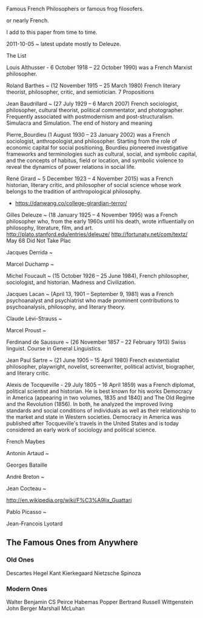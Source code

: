 Famous French Philosophers
or famous frog filosofers.

or nearly French.

I add to this paper from time to time.

2011-10-05 ~ latest update mostly to Deleuze.

The List

Louis Althusser - 6 October 1918 – 22 October 1990) was a French Marxist philosopher.

Roland Barthes ~ (12 November 1915 – 25 March 1980) French literary theorist, philosopher, critic, and semiotician. 7 Propositions

Jean Baudrillard ~ (27 July 1929 – 6 March 2007) French sociologist, philosopher, cultural theorist, political commentator, and photographer. Frequently associated with postmodernism and post-structuralism. Simulacra and Simulation. The end of history and meaning

Pierre_Bourdieu (1 August 1930 – 23 January 2002) was a French sociologist, anthropologist,and philosopher. Starting from the role of economic capital for social positioning, Bourdieu pioneered investigative frameworks and terminologies such as cultural, social, and symbolic capital, and the concepts of habitus, field or location, and symbolic violence to reveal the dynamics of power relations in social life.

René Girard ~ 5 December 1923 – 4 November 2015) was a French historian, literary critic, and philosopher of social science whose work belongs to the tradition of anthropological philosophy.

* https://danwang.co/college-girardian-terror/

Gilles Deleuze ~ (18 January 1925 – 4 November 1995) was a French philosopher who, from the early 1960s until his death, wrote influentially on philosophy, literature, film, and art.
http://plato.stanford.edu/entries/deleuze/
http://fortunaty.net/com/textz/ May 68 Did Not Take Plac

Jacques Derrida ~

Marcel Duchamp ~

Michel Foucault ~ (15 October 1926 – 25 June 1984), French philosopher, sociologist, and historian. Madness and Civilization.

Jacques Lacan ~ (April 13, 1901 – September 9, 1981) was a French psychoanalyst and psychiatrist who made prominent contributions to psychoanalysis, philosophy, and literary theory.




Claude Lévi-Strauss ~

Marcel Proust ~


Ferdinand de Saussure ~ (26 November 1857 – 22 February 1913) Swiss linguist. Course in General Linguistics.

Jean Paul Sartre ~ (21 June 1905 – 15 April 1980) French existentialist philosopher, playwright, novelist, screenwriter, political activist, biographer, and literary critic.

Alexis de Tocqueville - 29 July 1805 – 16 April 1859) was a French diplomat, political scientist and historian. He is best known for his works Democracy in America (appearing in two volumes, 1835 and 1840) and The Old Regime and the Revolution (1856). In both, he analyzed the improved living standards and social conditions of individuals as well as their relationship to the market and state in Western societies. Democracy in America was published after Tocqueville's travels in the United States and is today considered an early work of sociology and political science.

French Maybes

Antonin Artaud ~

Georges Bataille

André Breton ~

Jean Cocteau ~

http://en.wikipedia.org/wiki/F%C3%A9lix_Guattari

Pablo Picasso ~

Jean-Francois Lyotard


## The Famous Ones from Anywhere

### Old Ones

Descartes
Hegel
Kant
Kierkegaard
Nietzsche
Spinoza


### Modern Ones
Walter Benjamin
CS Peirce
Habemas
Popper
Bertrand Russell
Wittgenstein
John Berger
Marshall McLuhan





